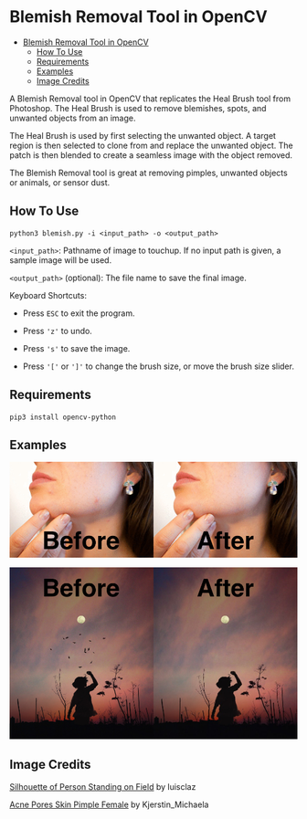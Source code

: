 # Blemish Removal Tool in OpenCV

- [Blemish Removal Tool in OpenCV](#blemish-removal-tool-in-opencv)
	- [How To Use](#how-to-use)
	- [Requirements](#requirements)
	- [Examples](#examples)
	- [Image Credits](#image-credits)

A Blemish Removal tool in OpenCV that replicates the Heal Brush tool from Photoshop. The Heal Brush is used to remove blemishes, spots, and unwanted objects from an image.

The Heal Brush is used by first selecting the unwanted object. A target region is then selected to clone from and replace the unwanted object. The patch is then blended to create a seamless image with the object removed. 

The Blemish Removal tool is great at removing pimples, unwanted objects or animals, or sensor dust. 

## How To Use

```
python3 blemish.py -i <input_path> -o <output_path>
```

`<input_path>`: Pathname of image to touchup. If no input path is given, a sample image will be used.

`<output_path>` (optional): The file name to save the final image. 

Keyboard Shortcuts:
* Press `ESC` to exit the program. 

* Press `'z'` to undo. 

* Press `'s'` to save the image. 

* Press `'['` or `']'` to change the brush size, or move the brush size slider.

## Requirements
```
pip3 install opencv-python
```

## Examples

![Before After Blemish](before-after-blemish.jpg?raw=true "Before After Blemish")

![Before After Birds](before-after-birds.jpg?raw=true "Before After Birds")


## Image Credits
[Silhouette of Person Standing on Field](https://www.pexels.com/photo/silhouette-of-person-standing-on-field-556669/) by luisclaz

[Acne Pores Skin Pimple Female](https://pixabay.com/photos/acne-pores-skin-pimple-female-1606765/) by Kjerstin_Michaela

